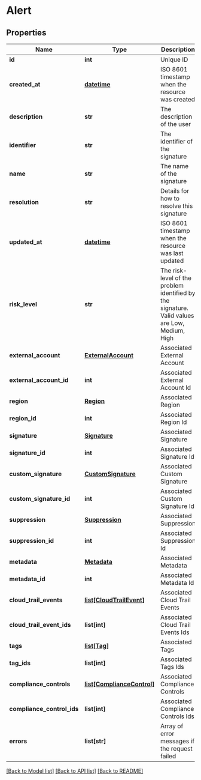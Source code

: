 # Alert

## Properties
Name | Type | Description | Notes
------------ | ------------- | ------------- | -------------
**id** | **int** | Unique ID | [optional] 
**created_at** | [**datetime**](DateTime.md) | ISO 8601 timestamp when the resource was created | [optional] 
**description** | **str** | The description of the user | [optional] 
**identifier** | **str** | The identifier of the signature | [optional] 
**name** | **str** | The name of the signature | [optional] 
**resolution** | **str** | Details for how to resolve this signature | [optional] 
**updated_at** | [**datetime**](DateTime.md) | ISO 8601 timestamp when the resource was last updated | [optional] 
**risk_level** | **str** | The risk-level of the problem identified by the signature. Valid values are Low, Medium, High | [optional] 
**external_account** | [**ExternalAccount**](ExternalAccount.md) | Associated External Account | [optional] 
**external_account_id** | **int** | Associated External Account Id | [optional] 
**region** | [**Region**](Region.md) | Associated Region | [optional] 
**region_id** | **int** | Associated Region Id | [optional] 
**signature** | [**Signature**](Signature.md) | Associated Signature | [optional] 
**signature_id** | **int** | Associated Signature Id | [optional] 
**custom_signature** | [**CustomSignature**](CustomSignature.md) | Associated Custom Signature | [optional] 
**custom_signature_id** | **int** | Associated Custom Signature Id | [optional] 
**suppression** | [**Suppression**](Suppression.md) | Associated Suppression | [optional] 
**suppression_id** | **int** | Associated Suppression Id | [optional] 
**metadata** | [**Metadata**](Metadata.md) | Associated Metadata | [optional] 
**metadata_id** | **int** | Associated Metadata Id | [optional] 
**cloud_trail_events** | [**list[CloudTrailEvent]**](CloudTrailEvent.md) | Associated Cloud Trail Events | [optional] 
**cloud_trail_event_ids** | **list[int]** | Associated Cloud Trail Events Ids | [optional] 
**tags** | [**list[Tag]**](Tag.md) | Associated Tags | [optional] 
**tag_ids** | **list[int]** | Associated Tags Ids | [optional] 
**compliance_controls** | [**list[ComplianceControl]**](ComplianceControl.md) | Associated Compliance Controls | [optional] 
**compliance_control_ids** | **list[int]** | Associated Compliance Controls Ids | [optional] 
**errors** | **list[str]** | Array of error messages if the request failed | [optional] 

[[Back to Model list]](../README.md#documentation-for-models) [[Back to API list]](../README.md#documentation-for-api-endpoints) [[Back to README]](../README.md)


